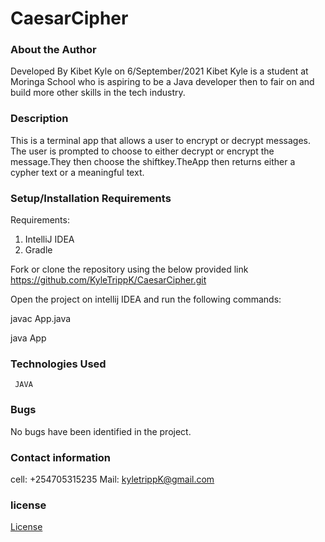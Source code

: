 # CaesarCipher
### About the Author
 Developed By Kibet Kyle on 6/September/2021
Kibet Kyle is a student at Moringa School who  is aspiring to be a Java developer then to fair on and build more other skills in the tech industry. 
### Description
This is a terminal app that allows a user to encrypt or decrypt messages. The user is prompted to choose to either decrypt or encrypt the message.They then choose the shiftkey.TheApp then returns either a cypher text or a meaningful text.
### Setup/Installation Requirements
Requirements:
    <ol>
        <li>IntelliJ IDEA</li>
        <li>Gradle</li>
    </ol>
    Fork or clone the repository using the below provided link
    https://github.com/KyleTrippK/CaesarCipher.git
    <p>Open the project on intellij IDEA and run the following commands:</p>
    <p>javac App.java</p>
    <p>java App</p>
    
### Technologies Used   
     JAVA
### Bugs
No bugs have been identified in the project.

### Contact information
cell:  +254705315235 
Mail: kyletrippK@gmail.com

### license
[License](License)